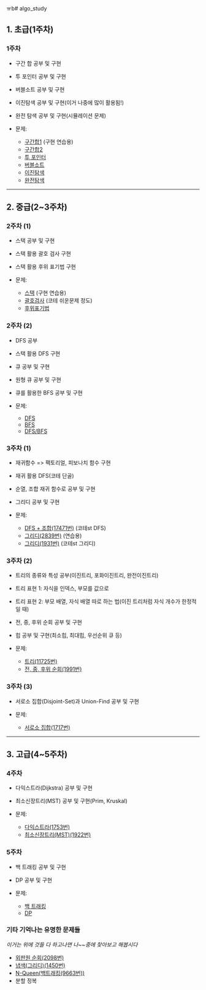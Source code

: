 ㅠb# algo_study

## 1. 초급(1주차)

### 1주차
  - 구간 합 공부 및 구현
  - 투 포인터 공부 및 구현
  - 버블소트 공부 및 구현
  - 이진탐색 공부 및 구현(이거 나중에 많이 활용됨!)
  - 완전 탐색 공부 및 구현(시뮬레이션 문제)

  - 문제:
    - [구간합1](https://www.acmicpc.net/problem/11659) (구현 연습용)
    - [구간합2](https://www.acmicpc.net/problem/11660)
    - [투 포인터](https://www.acmicpc.net/problem/2018)
    - [버블소트](https://www.acmicpc.net/problem/2750)
    - [이진탐색](https://www.acmicpc.net/problem/1920)
    - [완전탐색](https://www.acmicpc.net/problem/2798)

---

## 2. 중급(2~3주차)

### 2주차 (1)
  - 스택 공부 및 구현
  - 스택 활용 괄호 검사 구현
  - 스택 활용 후위 표기법 구현

  - 문제:
    - [스택](https://www.acmicpc.net/problem/10828) (구현 연습용)
    - [괄호검사](https://www.acmicpc.net/problem/9012) (코테 쉬운문제 정도)
    - [후위표기법](https://www.acmicpc.net/problem/1918)

### 2주차 (2)
  - DFS 공부
  - 스택 활용 DFS 구현
  - 큐 공부 및 구현
  - 원형 큐 공부 및 구현
  - 큐를 활용한 BFS 공부 및 구현

  - 문제:
    - [DFS](https://www.acmicpc.net/problem/2606)
    - [BFS](https://www.acmicpc.net/problem/1697)
    - [DFS/BFS](https://www.acmicpc.net/problem/1206)

### 3주차 (1)
  - 재귀함수 => 팩토리얼, 피보나치 함수 구현
  - 재귀 활용 DFS(코테 단골)
  - 순열, 조합 재귀 함수로 공부 및 구현
  - 그리디 공부 및 구현

  - 문제:
    - [DFS + 조합(17471번)](https://www.acmicpc.net/problem/17471) (코테st DFS)
    - [그리디(2839번)](https://www.acmicpc.net/problem/2839) (연습용)
    - [그리디(1931번)](https://www.acmicpc.net/problem/1931) (코테st 그리디)

### 3주차 (2)
  - 트리의 종류와 특성 공부(이진트리, 포화이진트리, 완전이진트리)
  - 트리 표현 1: 자식을 인덱스, 부모를 값으로
  - 트리 표현 2: 부모 배열, 자식 배열 따로 하는 법(이진 트리처럼 자식 개수가 한정적일 때)
  - 전, 중, 후위 순회 공부 및 구현
  - 힙 공부 및 구현(최소힙, 최대힙, 우선순위 큐 등)

  - 문제:
    - [트리(11725번)](https://www.acmicpc.net/problem/11725)
    - [전, 중, 후위 순회(1991번)](https://www.acmicpc.net/problem/1991)

### 3주차 (3)
  - 서로소 집합(Disjoint-Set)과 Union-Find 공부 및 구현

  - 문제:
    - [서로소 집합(1717번)](https://www.acmicpc.net/problem/1717)

---

## 3. 고급(4~5주차)

### 4주차
  - 다익스트라(Dijkstra) 공부 및 구현
  - 최소신장트리(MST) 공부 및 구현(Prim, Kruskal)

  - 문제:
    - [다익스트라(1753번)](https://www.acmicpc.net/problem/1753)
    - [최소신장트리(MST)(1922번)](https://www.acmicpc.net/problem/1922)
### 5주차
  - 백 트래킹 공부 및 구현
  - DP 공부 및 구현

  - 문제:
    - [백 트래킹](https://www.acmicpc.net/problem/1987)
    - [DP](https://www.acmicpc.net/problem/9095)


### 기타 기억나는 유명한 문제들
_이거는 위에 것들 다 하고나면 나~~중에 찾아보고 해봅시다_
  - [외판원 순회(2098번)](https://www.acmicpc.net/problem/2098)
  - [냅색(그리디)(1450번)](https://www.acmicpc.net/problem/1450)
  - [N-Queen(백트래킹(9663번))](https://www.acmicpc.net/problem/9663)
  - 분할 정복
